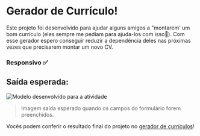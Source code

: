 # Gerador de Currículo!

Este projeto foi desenvolvido para ajudar alguns amigos a "montarem' um bom currículo (eles sempre me pediam para ajuda-los com isso🤣).
Com esse gerador espero conseguir reduzir a dependência deles nas próximas vezes que precisarem montar um novo CV.

### Responsivo ✅
## Saída esperada:
![Modelo desenvolvido para a atividade](https://i.imgur.com/rnxg4IJ.png)

> Imagem saída esperado quando os campos do formulário forem preenchidos.

 Vocês podem conferir o resultado final do projeto no [gerador de currículos](https://lauroleal.github.io/gerador-de-curriculo/)!
 
